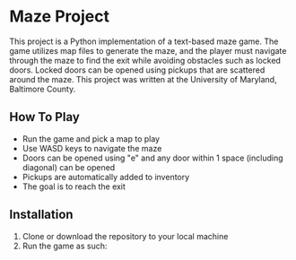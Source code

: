 # Maze Project

This project is a Python implementation of a text-based maze game. The game utilizes map files to generate the maze, and the player must navigate through the maze to find the exit while avoiding obstacles such as locked doors. Locked doors can be opened using pickups that are scattered around the maze. This project was written at the University of Maryland, Baltimore County.

## How To Play
- Run the game and pick a map to play
- Use WASD keys to navigate the maze
- Doors can be opened using "e" and any door within 1 space (including diagonal) can be opened
- Pickups are automatically added to inventory
- The goal is to reach the exit

## Installation
1. Clone or download the repository to your local machine
2. Run the game as such:

